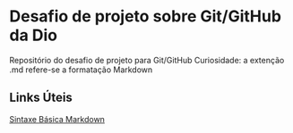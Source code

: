 # Desafio de projeto sobre Git/GitHub da Dio
Repositório do desafio de projeto para Git/GitHub
Curiosidade: a extenção .md refere-se a formatação Markdown

## Links Úteis
 [Sintaxe Básica Markdown](https://www.markdownguide.org/basic-syntax/)
